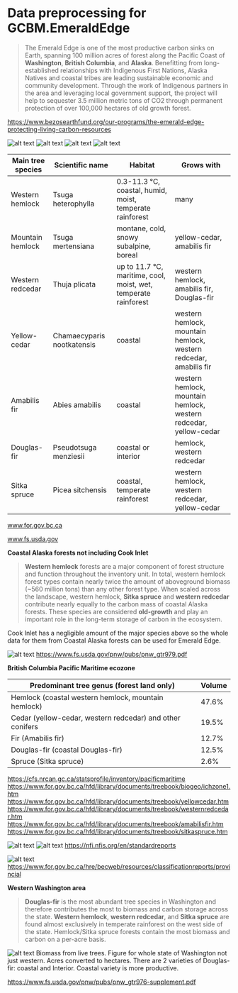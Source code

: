 # Data preprocessing for GCBM.EmeraldEdge
>The Emerald Edge is one of the most productive carbon sinks on Earth, spanning 100 million acres of forest along the Pacific Coast of **Washington**, **British Columbia**, and **Alaska**. Benefitting from long-established relationships with Indigenous First Nations, Alaska Natives and coastal tribes are leading sustainable economic and community development. Through the work of Indigenous partners in the area and leveraging local government support, the project will help to sequester 3.5 million metric tons of CO2 through permanent protection of over 100,000 hectares of old growth forest.

https://www.bezosearthfund.org/our-programs/the-emerald-edge-protecting-living-carbon-resources

![alt text](https://github.com/mHienp/GCBM.EmeraldEdge.Data/blob/main/img/Econame.png)
![alt text](https://github.com/mHienp/GCBM.EmeraldEdge.Data/blob/main/img/Ecozones.png)
![alt text](https://github.com/mHienp/GCBM.EmeraldEdge.Data/blob/main/img/Holdridge.png)
![alt text](https://github.com/mHienp/GCBM.EmeraldEdge.Data/blob/main/img/temp.png)

Main tree species | Scientific name | Habitat | Grows with |
--- | --- | --- | --- |
Western hemlock | Tsuga heterophylla | 0.3-11.3 °C, coastal, humid, moist, temperate rainforest | many |
Mountain hemlock | Tsuga mertensiana | montane, cold, snowy subalpine, boreal | yellow-cedar, amabilis fir |
Western redcedar | Thuja plicata | up to 11.7 °C, maritime, cool, moist, wet, temperate rainforest | western hemlock, amabilis fir, Douglas-fir |
Yellow-cedar | Chamaecyparis nootkatensis | coastal | western hemlock, mountain hemlock, western redcedar, amabilis fir |
Amabilis fir | Abies amabilis | coastal | western hemlock, mountain hemlock, western redcedar, yellow-cedar |
Douglas-fir | Pseudotsuga menziesii | coastal or interior | hemlock, western redcedar |
Sitka spruce | Picea sitchensis | coastal, temperate rainforest | western hemlock, western redcedar, yellow-cedar |

www.for.gov.bc.ca

www.fs.usda.gov

**Coastal Alaska forests not including Cook Inlet**
> **Western hemlock** forests are a major component of forest structure and function throughout the inventory unit. In total, western hemlock forest types contain nearly twice the amount of aboveground biomass (~560 million tons) than any other forest type. When scaled across the landscape, western hemlock, **Sitka spruce** and **western redcedar** contribute nearly equally to the carbon mass of coastal Alaska forests. These species are considered **old-growth** and play an important role in the long-term storage of carbon in the ecosystem.

Cook Inlet has a negligible amount of the major species above so the whole data for them from Coastal Alaska forests can be used for Emerald Edge.

![alt text](https://github.com/mHienp/GCBM.EmeraldEdge.Data/blob/main/img/alaska_AGB_age.png)
https://www.fs.usda.gov/pnw/pubs/pnw_gtr979.pdf

**British Columbia Pacific Maritime ecozone**

Predominant tree genus (forest land only) | Volume |  
--- | --- |
Hemlock (coastal western hemlock, mountain hemlock) | 47.6% |
Cedar (yellow-cedar, western redcedar) and other conifers | 19.5% |
Fir (Amabilis fir) | 12.7% | +1 |
Douglas-fir (coastal Douglas-fir) | 12.5% |
Spruce (Sitka spruce) | 2.6% |

https://cfs.nrcan.gc.ca/statsprofile/inventory/pacificmaritime
https://www.for.gov.bc.ca/hfd/library/documents/treebook/biogeo/ichzone1.htm
https://www.for.gov.bc.ca/hfd/library/documents/treebook/yellowcedar.htm
https://www.for.gov.bc.ca/hfd/library/documents/treebook/westernredcedar.htm
https://www.for.gov.bc.ca/hfd/library/documents/treebook/amabilisfir.htm
https://www.for.gov.bc.ca/hfd/library/documents/treebook/sitkaspruce.htm

![alt text](https://github.com/mHienp/GCBM.EmeraldEdge.Data/blob/main/img/AGB5.png)
![alt text](https://github.com/mHienp/GCBM.EmeraldEdge.Data/blob/main/img/AGB-A5.png)
https://nfi.nfis.org/en/standardreports

![alt text](https://github.com/mHienp/GCBM.EmeraldEdge.Data/blob/main/img/beczones.gif)
https://www.for.gov.bc.ca/hre/becweb/resources/classificationreports/provincial

**Western Washington area**
> **Douglas-fir** is the most abundant tree species in Washington and therefore contributes the most to biomass and carbon storage across the state. **Western hemlock**, **western redcedar**, and **Sitka spruce** are found almost exclusively in temperate rainforest on the west side of the state. Hemlock/Sitka spruce forests contain the most biomass and carbon on a per-acre basis.

![alt text](https://github.com/mHienp/GCBM.EmeraldEdge.Data/blob/main/img/Washington_AGB_area.png)
Biomass from live trees. Figure for whole state of Washington not just western. Acres converted to hectares. There are 2 varieties of Douglas-fir: coastal and Interior. Coastal variety is more productive.

https://www.fs.usda.gov/pnw/pubs/pnw_gtr976-supplement.pdf
